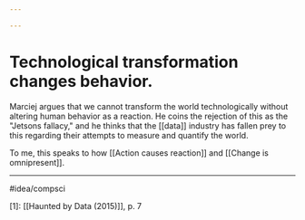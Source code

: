 ```yaml
---

---
```

# Technological transformation changes behavior. 
Marciej argues that we cannot transform the world technologically without altering human behavior as a reaction. He coins the rejection of this as the "Jetsons fallacy," and he thinks that the [[data]] industry has fallen prey to this regarding their attempts to measure and quantify the world. 

To me, this speaks to how [[Action causes reaction]] and [[Change is omnipresent]]. 

---
#idea/compsci 

[1]: [[Haunted by Data (2015)]], p. 7